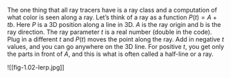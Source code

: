 The one thing that all ray tracers have is a ray class and a computation of what color is seen along a ray. Let’s think of a ray as a function $P(t)=A+tb$. Here $P$ is a 3D position along a line in 3D. $A$ is the ray origin and b is the ray direction. The ray parameter $t$ is a real number (double in the code). Plug in a different $t$ and $P(t)$ moves the point along the ray. Add in negative $t$ values, and you can go anywhere on the 3D line. For positive $t$, you get only the parts in front of $A$, and this is what is often called a half-line or a ray. 

![[fig-1.02-lerp.jpg]]